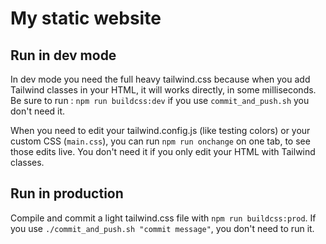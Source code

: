 # My static website

## Run in dev mode

In dev mode you need the full heavy tailwind.css because when you add Tailwind classes in your HTML, it will works directly, in some milliseconds. Be sure to run : `npm run buildcss:dev` if you use `commit_and_push.sh` you don't need it.

When you need to edit your tailwind.config.js (like testing colors) or your custom CSS (`main.css`), you can run `npm run onchange` on one tab, to see those edits live. You don't need it if you only edit your HTML with Tailwind classes.

## Run in production

Compile and commit a light tailwind.css file with `npm run buildcss:prod`. If you use `./commit_and_push.sh "commit message"`, you don't need to run it.
